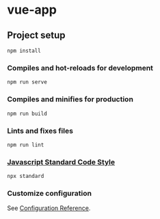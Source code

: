 # vue-app

## Project setup
```
npm install
```

### Compiles and hot-reloads for development
```
npm run serve
```

### Compiles and minifies for production
```
npm run build
```

### Lints and fixes files
```
npm run lint
```

### [Javascript Standard Code Style](https://standardjs.com/) 
```
npx standard
```

### Customize configuration
See [Configuration Reference](https://cli.vuejs.org/config/).
